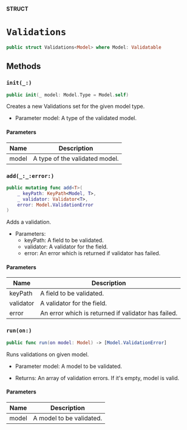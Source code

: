 **STRUCT**

# `Validations`

```swift
public struct Validations<Model> where Model: Validatable
```

## Methods
### `init(_:)`

```swift
public init(_ model: Model.Type = Model.self)
```

Creates a new Validations set for the given model type.

- Parameter model: A type of the validated model.

#### Parameters

| Name | Description |
| ---- | ----------- |
| model | A type of the validated model. |

### `add(_:_:error:)`

```swift
public mutating func add<T>(
    _ keyPath: KeyPath<Model, T>,
    _ validator: Validator<T>,
    error: Model.ValidationError
)
```

Adds a validation.

- Parameters:
  - keyPath: A field to be validated.
  - validator: A validator for the field.
  - error: An error which is returned if validator has failed.

#### Parameters

| Name | Description |
| ---- | ----------- |
| keyPath | A field to be validated. |
| validator | A validator for the field. |
| error | An error which is returned if validator has failed. |

### `run(on:)`

```swift
public func run(on model: Model) -> [Model.ValidationError]
```

Runs validations on given model.

- Parameter model: A model to be validated.

- Returns: An array of validation errors. If it's empty, model is valid.

#### Parameters

| Name | Description |
| ---- | ----------- |
| model | A model to be validated. |
